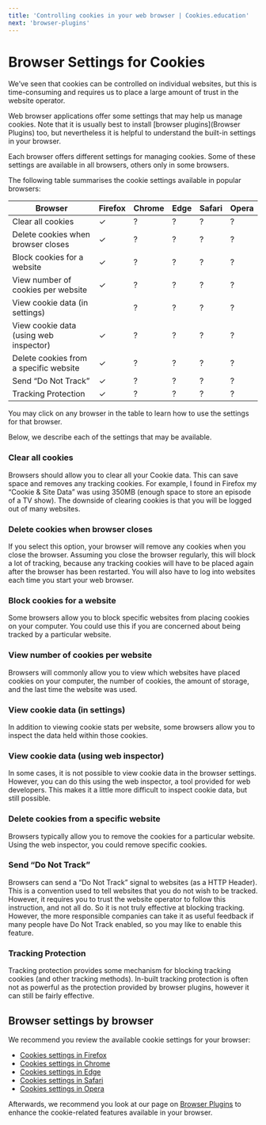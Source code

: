 ```yaml
---
title: 'Controlling cookies in your web browser | Cookies.education'
next: 'browser-plugins'
---
```


# Browser Settings for Cookies

We’ve seen that cookies can be controlled on individual websites, but this is time-consuming and requires us to place a large amount of trust in the website operator.

Web browser applications offer some settings that may help us manage cookies. Note that it is usually best to install [browser plugins](Browser Plugins) too, but nevertheless it is helpful to understand the built-in settings in your browser.

Each browser offers different settings for managing cookies. Some of these settings are available in all browsers, others only in some browsers.

The following table summarises the cookie settings available in popular browsers:

| Browser                                  | Firefox  | Chrome   | Edge     | Safari   | Opera    |
| ---------------------------------------- | -------- | -------- | -------- | -------- | -------- |
| Clear all cookies                        | ✓        | ?        | ?        | ?        | ?
| Delete cookies when browser closes       | ✓        | ?        | ?        | ?        | ?
| Block cookies for a website              | ✓        | ?        | ?        | ?        | ?
| View number of cookies per website       | ✓        | ?        | ?        | ?        | ?
| View cookie data (in settings)           |          | ?        | ?        | ?        | ?
| View cookie data (using web inspector)   | ✓        | ?        | ?        | ?        | ?
| Delete cookies from a specific website   | ✓        | ?        | ?        | ?        | ?
| Send “Do Not Track”                      | ✓        | ?        | ?        | ?        | ?
| Tracking Protection                      | ✓        | ?        | ?        | ?        | ?

You may click on any browser in the table to learn how to use the settings for that browser.

Below, we describe each of the settings that may be available.

### Clear all cookies
Browsers should allow you to clear all your Cookie data. This can save space and removes any tracking cookies. For example, I found in Firefox my “Cookie & Site Data” was using 350MB (enough space to store an episode of a TV show). The downside of clearing cookies is that you will be logged out of many websites.

### Delete cookies when browser closes
If you select this option, your browser will remove any cookies when you close the browser. Assuming you close the browser regularly, this will block a lot of tracking, because any tracking cookies will have to be placed again after the browser has been restarted. You will also have to log into websites each time you start your web browser.

### Block cookies for a website
Some browsers allow you to block specific websites from placing cookies on your computer. You could use this if you are concerned about being tracked by a particular website.

### View number of cookies per website
Browsers will commonly allow you to view which websites have placed cookies on your computer, the number of cookies, the amount of storage, and the last time the website was used.

### View cookie data (in settings)
In addition to viewing cookie stats per website, some browsers allow you to inspect the data held within those cookies.

### View cookie data (using web inspector)
In some cases, it is not possible to view cookie data in the browser settings. However, you can do this using the web inspector, a tool provided for web developers. This makes it a little more difficult to inspect cookie data, but still possible.

### Delete cookies from a specific website
Browsers typically allow you to remove the cookies for a particular website. Using the web inspector, you could remove specific cookies.

### Send “Do Not Track”
Browsers can send a “Do Not Track” signal to websites (as a HTTP Header). This is a convention used to tell websites that you do not wish to be tracked. However, it requires you to trust the website operator to follow this instruction, and not all do. So it is not truly effective at blocking tracking. However, the more responsible companies can take it as useful feedback if many people have Do Not Track enabled, so you may like to enable this feature.

### Tracking Protection
Tracking protection provides some mechanism for blocking tracking cookies (and other tracking methods). In-built tracking protection is often not as powerful as the protection provided by browser plugins, however it can still be fairly effective.


## Browser settings by browser

We recommend you review the available cookie settings for your browser:

 - [Cookies settings in Firefox](./browser-settings-firefox.md)
 - [Cookies settings in Chrome](./browser-settings-chrome.md)
 - [Cookies settings in Edge](./browser-settings-edge.md)
 - [Cookies settings in Safari](./browser-settings-safari.md)
 - [Cookies settings in Opera](./browser-settings-opera.md)


Afterwards, we recommend you look at our page on [Browser Plugins](./browser-plugins.md) to enhance the cookie-related features available in your browser.
